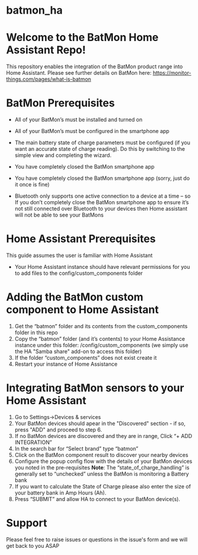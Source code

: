 # batmon_ha
# Welcome to the BatMon Home Assistant Repo!

This repository enables the integration of the BatMon product range into Home Assistant.
Please see further details on BatMon here: https://monitor-things.com/pages/what-is-batmon

# BatMon Prerequisites

 - All of your BatMon’s must be installed and turned on
   
 - All of your BatMon’s must be configured in the smartphone app
   
 - The main battery state of charge parameters must be configured (if
   you want an accurate state of charge reading). Do this by switching to the simple view and completing the wizard.
   
 - You have completely closed the BatMon smartphone app
   
-  You have completely closed the BatMon smartphone app (sorry, just do it once is fine)
   
-  Bluetooth only supports one active connection to a device at a time –
   so If you don’t completely close the BatMon smartphone app to ensure
   it’s not still connected over Bluetooth to your devices then Home
   assistant will not be able to see your BatMons

# Home Assistant Prerequisites

This guide assumes the user is familiar with Home Assistant

- Your Home Assistant instance should have relevant permissions for you to add files to the config/custom_components folder

# Adding the BatMon custom component to Home Assistant

 1. Get the “batmon” folder and its contents from the custom_components
    folder in this repo
  2.  Copy the “batmon” folder (and it’s contents) to your Home Assistance
    instance under this folder: /config/custom_components  (we simply use the HA "Samba share" add-on to access this folder)
  3. If the folder “custom_components” does not exist create it  
  4. Restart your instance of Home Assistance

# Integrating BatMon sensors to your Home Assistant

1. Go to Settings->Devices & services
2. Your BatMon devices should apear in the "Discovered" section - if so, press "ADD" and proceed to step 6.
3. If no BatMon devices are discovered and they are in range, Click “+ ADD INTEGRATION”
4. In the search bar for “Select brand” type “batmon”
5. Click on the BatMon component result to discover your nearby devices
6. Configure the popup config flow with the details of your BatMon devices you noted in the pre-requisites
**Note**: The “state_of_charge_handling” is generally set to “unchecked” unless the BatMon is monitoring a Battery bank
7. If you want to calculate the State of Charge please also enter the size of your battery bank in Amp Hours (Ah).
8. Press “SUBMIT” and allow HA to connect to your BatMon device(s).

# Support
Please feel free to raise issues or questions in the issue's form and we will get back to you ASAP 